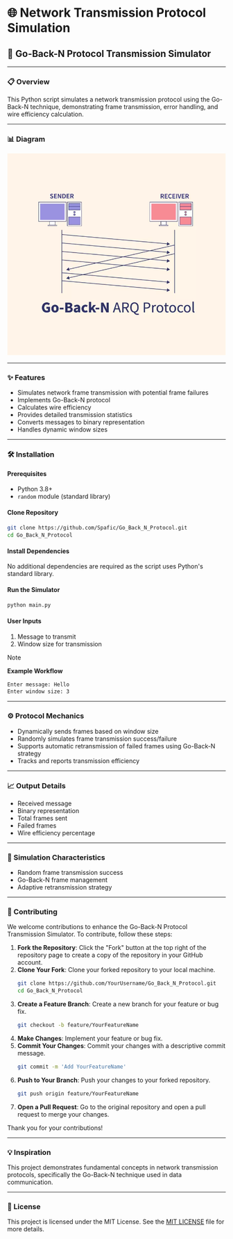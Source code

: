 # 🌐 Network Transmission Protocol Simulation

## 🚀 Go-Back-N Protocol Transmission Simulator

---

### 📋 Overview
This Python script simulates a network transmission protocol using the Go-Back-N technique, demonstrating frame transmission, error handling, and wire efficiency calculation.

---

### 📊 Diagram

![Go-Back-N Protocol](./assets/GoBackN_protocol.png)

---

### ✨ Features
- Simulates network frame transmission with potential frame failures
- Implements Go-Back-N protocol
- Calculates wire efficiency
- Provides detailed transmission statistics
- Converts messages to binary representation
- Handles dynamic window sizes

---

### 🛠️ Installation

#### Prerequisites
- Python 3.8+
- `random` module (standard library)

#### Clone Repository
```sh
git clone https://github.com/Spafic/Go_Back_N_Protocol.git
cd Go_Back_N_Protocol
```

#### Install Dependencies
No additional dependencies are required as the script uses Python's standard library.

#### Run the Simulator
```sh
python main.py
```

#### User Inputs
1. Message to transmit
2. Window size for transmission

> [!NOTE]
> **Example Workflow**
> 
> ```sh
> Enter message: Hello
> Enter window size: 3
> ```

---

### ⚙️ Protocol Mechanics
- Dynamically sends frames based on window size
- Randomly simulates frame transmission success/failure
- Supports automatic retransmission of failed frames using Go-Back-N strategy
- Tracks and reports transmission efficiency

---

### 📈 Output Details
- Received message
- Binary representation
- Total frames sent
- Failed frames
- Wire efficiency percentage

---

### 🧩 Simulation Characteristics
- Random frame transmission success
- Go-Back-N frame management
- Adaptive retransmission strategy

---

### 🤝 Contributing

We welcome contributions to enhance the Go-Back-N Protocol Transmission Simulator. To contribute, follow these steps:

1. **Fork the Repository**: Click the "Fork" button at the top right of the repository page to create a copy of the repository in your GitHub account.
2. **Clone Your Fork**: Clone your forked repository to your local machine.
    ```sh
    git clone https://github.com/YourUsername/Go_Back_N_Protocol.git
    cd Go_Back_N_Protocol
    ```
3. **Create a Feature Branch**: Create a new branch for your feature or bug fix.
    ```sh
    git checkout -b feature/YourFeatureName
    ```
4. **Make Changes**: Implement your feature or bug fix.
5. **Commit Your Changes**: Commit your changes with a descriptive commit message.
    ```sh
    git commit -m 'Add YourFeatureName'
    ```
6. **Push to Your Branch**: Push your changes to your forked repository.
    ```sh
    git push origin feature/YourFeatureName
    ```
7. **Open a Pull Request**: Go to the original repository and open a pull request to merge your changes.

Thank you for your contributions!

---

### 💡 Inspiration
This project demonstrates fundamental concepts in network transmission protocols, specifically the Go-Back-N technique used in data communication.

---

### 📜 License
This project is licensed under the MIT License. See the [MIT LICENSE](./LICENSE) file for more details.
